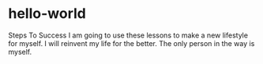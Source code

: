 # hello-world
Steps To Success
I am going to use these lessons to make a new lifestyle for myself. I will reinvent my life for the better. The only person in the way is myself.
